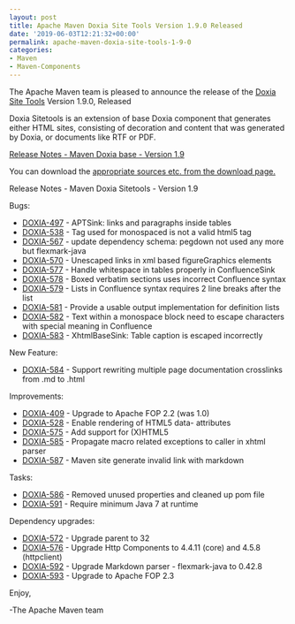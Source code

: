 ```yaml
---
layout: post
title: Apache Maven Doxia Site Tools Version 1.9.0 Released
date: '2019-06-03T12:21:32+00:00'
permalink: apache-maven-doxia-site-tools-1-9-0
categories:
- Maven
- Maven-Components
---
```

The Apache Maven team is pleased to announce the release of the
[Doxia Site Tools](https://maven.apache.org/doxia/doxia-sitetools/) Version 1.9.0,
Released

Doxia Sitetools is an extension of base Doxia component that generates either
HTML sites, consisting of decoration and content that was generated by Doxia,
or documents like RTF or PDF.

<!-- more -->

[Release Notes - Maven Doxia base - Version 1.9](https://issues.apache.org/jira/secure/ReleaseNote.jspa?projectId=12317320&version=12343094)


You can download the [appropriate sources etc. from the download page.][download]



Release Notes - Maven Doxia Sitetools - Version 1.9

Bugs:

* [DOXIA-497](https://issues.apache.org/jira/browse/DOXIA-497) - APTSink: links and paragraphs inside tables
* [DOXIA-538](https://issues.apache.org/jira/browse/DOXIA-538) - Tag <tt></tt> used for monospaced is not a valid html5 tag
* [DOXIA-567](https://issues.apache.org/jira/browse/DOXIA-567) - update dependency schema: pegdown not used any more but flexmark-java
* [DOXIA-570](https://issues.apache.org/jira/browse/DOXIA-570) - Unescaped links in xml based figureGraphics elements
* [DOXIA-577](https://issues.apache.org/jira/browse/DOXIA-577) - Handle whitespace in tables properly in ConfluenceSink
* [DOXIA-578](https://issues.apache.org/jira/browse/DOXIA-578) - Boxed verbatim sections uses incorrect Confluence syntax
* [DOXIA-579](https://issues.apache.org/jira/browse/DOXIA-579) - Lists in Confluence syntax requires 2 line breaks after the list
* [DOXIA-581](https://issues.apache.org/jira/browse/DOXIA-581) - Provide a usable output implementation for definition lists
* [DOXIA-582](https://issues.apache.org/jira/browse/DOXIA-582) - Text within a monospace block need to escape characters with special meaning in Confluence
* [DOXIA-583](https://issues.apache.org/jira/browse/DOXIA-583) - XhtmlBaseSink: Table caption is escaped incorrectly

New Feature:

* [DOXIA-584](https://issues.apache.org/jira/browse/DOXIA-584) - Support rewriting multiple page documentation crosslinks from .md to .html

Improvements:

* [DOXIA-409](https://issues.apache.org/jira/browse/DOXIA-409) - Upgrade to Apache FOP 2.2 (was 1.0)
* [DOXIA-528](https://issues.apache.org/jira/browse/DOXIA-528) - Enable rendering of HTML5 data- attributes
* [DOXIA-575](https://issues.apache.org/jira/browse/DOXIA-575) - Add support for (X)HTML5
* [DOXIA-585](https://issues.apache.org/jira/browse/DOXIA-585) - Propagate macro related exceptions to caller in xhtml parser
* [DOXIA-587](https://issues.apache.org/jira/browse/DOXIA-587) - Maven site generate invalid link with markdown

Tasks:

* [DOXIA-586](https://issues.apache.org/jira/browse/DOXIA-586) - Removed unused properties and cleaned up pom file
* [DOXIA-591](https://issues.apache.org/jira/browse/DOXIA-591) - Require minimum Java 7 at runtime

Dependency upgrades:

* [DOXIA-572](https://issues.apache.org/jira/browse/DOXIA-572) - Upgrade parent to 32
* [DOXIA-576](https://issues.apache.org/jira/browse/DOXIA-576) - Upgrade Http Components to 4.4.11 (core) and 4.5.8 (httpclient)
* [DOXIA-592](https://issues.apache.org/jira/browse/DOXIA-592) - Upgrade Markdown parser - flexmark-java to 0.42.8
* [DOXIA-593](https://issues.apache.org/jira/browse/DOXIA-593) - Upgrade to Apache FOP 2.3


Enjoy,

-The Apache Maven team

[download]: https://maven.apache.org/doxia/doxia-sitetools/download.cgi
